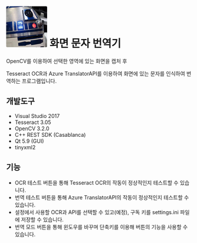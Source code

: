 # ![Logo](./Logo.jpg) 화면 문자 번역기

OpenCV를 이용하여 선택한 영역에 있는 화면을 캡처 후

Tesseract OCR과 Azure TranslatorAPI를 이용하여 화면에 있는 문자를 인식하여 번역하는 프로그램입니다.

## 개발도구

* Visual Studio 2017
* Tesseract 3.05
* OpenCV 3.2.0
* C++ REST SDK (Casablanca)
* Qt 5.9 (GUI)
* tinyxml2

## 기능
* OCR 테스트 버튼을 통해 Tesseract OCR의 작동이 정상적인지 테스트할 수 있습니다.
* 번역 테스트 버튼을 통해 Azure TranslatorAPI의 작동이 정상적인지 테스트할 수 있습니다.
* 설정에서 사용할 OCR과 API를 선택할 수 있고(예정), 구독 키를 settings.ini 파일에 저장할 수 있습니다.
* 번역 모드 버튼을 통해 윈도우를 바꾸며 단축키를 이용해 버튼의 기능을 사용할 수 있습니다.
